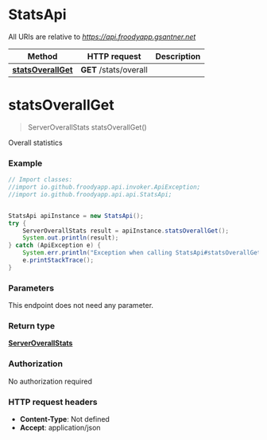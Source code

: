 # StatsApi

All URIs are relative to *https://api.froodyapp.gsantner.net*

Method | HTTP request | Description
------------- | ------------- | -------------
[**statsOverallGet**](StatsApi.md#statsOverallGet) | **GET** /stats/overall | 


<a name="statsOverallGet"></a>
# **statsOverallGet**
> ServerOverallStats statsOverallGet()



Overall statistics

### Example
```java
// Import classes:
//import io.github.froodyapp.api.invoker.ApiException;
//import io.github.froodyapp.api.api.StatsApi;


StatsApi apiInstance = new StatsApi();
try {
    ServerOverallStats result = apiInstance.statsOverallGet();
    System.out.println(result);
} catch (ApiException e) {
    System.err.println("Exception when calling StatsApi#statsOverallGet");
    e.printStackTrace();
}
```

### Parameters
This endpoint does not need any parameter.

### Return type

[**ServerOverallStats**](ServerOverallStats.md)

### Authorization

No authorization required

### HTTP request headers

 - **Content-Type**: Not defined
 - **Accept**: application/json


